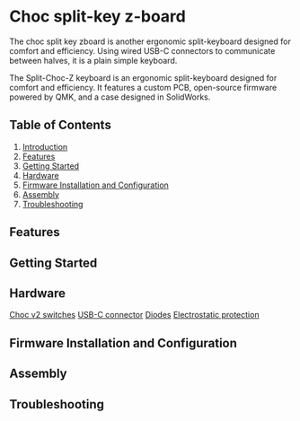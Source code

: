 # Choc split-key z-board

The choc split key zboard is another ergonomic split-keyboard designed for comfort and efficiency. Using wired USB-C connectors to communicate between halves, it is a plain simple keyboard.

The Split-Choc-Z keyboard is an ergonomic split-keyboard designed for comfort and efficiency. It features a custom PCB, open-source firmware powered by QMK, and a case designed in SolidWorks.

## Table of Contents

1. [Introduction](#introduction)
2. [Features](#features)
3. [Getting Started](#getting-started)
4. [Hardware](#hardware)
5. [Firmware Installation and Configuration](#firmware-installation-and-configuration)
6. [Assembly](#assembly)
7. [Troubleshooting](#troubleshooting)

## Features

## Getting Started

## Hardware

[Choc v2 switches](https://www.kailh.net/products/kailh-choc-v2-low-profile-switch-set)
[USB-C connector](https://www.digikey.com/en/products/detail/gct/USB4105-GF-A/11198441)
[Diodes](https://www.digikey.com/en/products/detail/mcc-micro-commercial-components/1N4148W-TP/717196)
[Electrostatic protection](https://www.digikey.com/en/products/detail/umw/usblc6-2sc6/16705896)

## Firmware Installation and Configuration

## Assembly

## Troubleshooting
